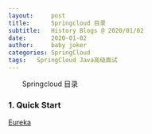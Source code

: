 ```yaml
---
layout:     post
title:      Springcloud 目录
subtitle:   History Blogs @ 2020/01/02
date:       2020-01-02
author:     baby joker
categories:	SpringCloud
tags:	SpringCloud Java高级面试
---
```

　　Springcloud 目录











### 1. Quick Start

[Eureka](https://ranmaosen.github.io/2020/01/03/Springcloud-Eureka-Quick-Start/)